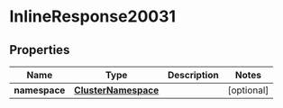 

# InlineResponse20031

## Properties

Name | Type | Description | Notes
------------ | ------------- | ------------- | -------------
**namespace** | [**ClusterNamespace**](ClusterNamespace.md) |  |  [optional]



